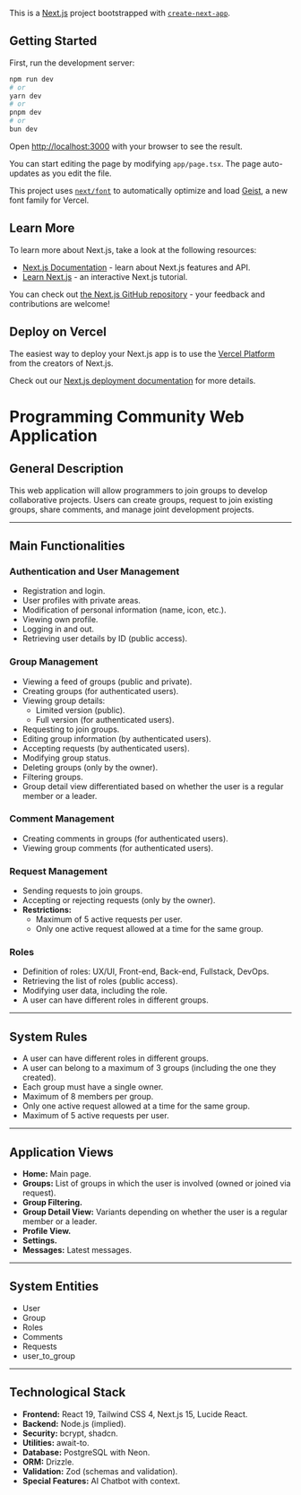 This is a [Next.js](https://nextjs.org) project bootstrapped with [`create-next-app`](https://nextjs.org/docs/app/api-reference/cli/create-next-app).

## Getting Started

First, run the development server:

```bash
npm run dev
# or
yarn dev
# or
pnpm dev
# or
bun dev
```

Open [http://localhost:3000](http://localhost:3000) with your browser to see the result.

You can start editing the page by modifying `app/page.tsx`. The page auto-updates as you edit the file.

This project uses [`next/font`](https://nextjs.org/docs/app/building-your-application/optimizing/fonts) to automatically optimize and load [Geist](https://vercel.com/font), a new font family for Vercel.

## Learn More

To learn more about Next.js, take a look at the following resources:

- [Next.js Documentation](https://nextjs.org/docs) - learn about Next.js features and API.
- [Learn Next.js](https://nextjs.org/learn) - an interactive Next.js tutorial.

You can check out [the Next.js GitHub repository](https://github.com/vercel/next.js) - your feedback and contributions are welcome!

## Deploy on Vercel

The easiest way to deploy your Next.js app is to use the [Vercel Platform](https://vercel.com/new?utm_medium=default-template&filter=next.js&utm_source=create-next-app&utm_campaign=create-next-app-readme) from the creators of Next.js.

Check out our [Next.js deployment documentation](https://nextjs.org/docs/app/building-your-application/deploying) for more details.

# Programming Community Web Application

## General Description
This web application will allow programmers to join groups to develop collaborative projects. Users can create groups, request to join existing groups, share comments, and manage joint development projects.

---

## Main Functionalities

### Authentication and User Management
- Registration and login.
- User profiles with private areas.
- Modification of personal information (name, icon, etc.).
- Viewing own profile.
- Logging in and out.
- Retrieving user details by ID (public access).

### Group Management
- Viewing a feed of groups (public and private).
- Creating groups (for authenticated users).
- Viewing group details:
  - Limited version (public).
  - Full version (for authenticated users).
- Requesting to join groups.
- Editing group information (by authenticated users).
- Accepting requests (by authenticated users).
- Modifying group status.
- Deleting groups (only by the owner).
- Filtering groups.
- Group detail view differentiated based on whether the user is a regular member or a leader.

### Comment Management
- Creating comments in groups (for authenticated users).
- Viewing group comments (for authenticated users).

### Request Management
- Sending requests to join groups.
- Accepting or rejecting requests (only by the owner).
- **Restrictions:**
  - Maximum of 5 active requests per user.
  - Only one active request allowed at a time for the same group.

### Roles
- Definition of roles: UX/UI, Front-end, Back-end, Fullstack, DevOps.
- Retrieving the list of roles (public access).
- Modifying user data, including the role.
- A user can have different roles in different groups.

---

## System Rules
- A user can have different roles in different groups.
- A user can belong to a maximum of 3 groups (including the one they created).
- Each group must have a single owner.
- Maximum of 8 members per group.
- Only one active request allowed at a time for the same group.
- Maximum of 5 active requests per user.

---

## Application Views
- **Home:** Main page.
- **Groups:** List of groups in which the user is involved (owned or joined via request).
- **Group Filtering.**
- **Group Detail View:** Variants depending on whether the user is a regular member or a leader.
- **Profile View.**
- **Settings.**
- **Messages:** Latest messages.

---

## System Entities
- User
- Group
- Roles
- Comments
- Requests
- user_to_group

---

## Technological Stack
- **Frontend:** React 19, Tailwind CSS 4, Next.js 15, Lucide React.
- **Backend:** Node.js (implied).
- **Security:** bcrypt, shadcn.
- **Utilities:** await-to.
- **Database:** PostgreSQL with Neon.
- **ORM:** Drizzle.
- **Validation:** Zod (schemas and validation).
- **Special Features:** AI Chatbot with context.

